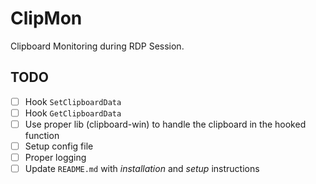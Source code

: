 # ClipMon

Clipboard Monitoring during RDP Session.

## TODO

- [ ] Hook `SetClipboardData`
- [ ] Hook `GetClipboardData`
- [ ] Use proper lib (clipboard-win) to handle the clipboard in the hooked function
- [ ] Setup config file
- [ ] Proper logging
- [ ] Update `README.md` with *installation* and *setup* instructions

